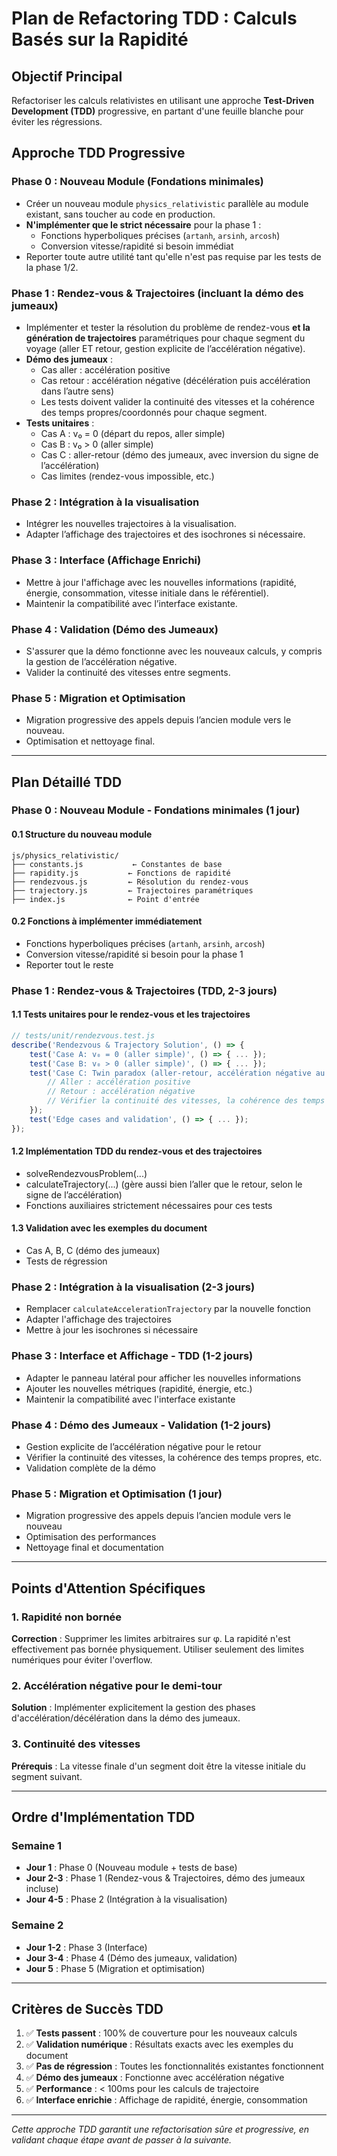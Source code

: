 # Plan de Refactoring TDD : Calculs Basés sur la Rapidité

## Objectif Principal
Refactoriser les calculs relativistes en utilisant une approche **Test-Driven Development (TDD)** progressive, en partant d'une feuille blanche pour éviter les régressions.

## Approche TDD Progressive

### Phase 0 : Nouveau Module (Fondations minimales)
- Créer un nouveau module `physics_relativistic` parallèle au module existant, sans toucher au code en production.
- **N'implémenter que le strict nécessaire** pour la phase 1 :
  - Fonctions hyperboliques précises (`artanh`, `arsinh`, `arcosh`)
  - Conversion vitesse/rapidité si besoin immédiat
- Reporter toute autre utilité tant qu'elle n'est pas requise par les tests de la phase 1/2.

### Phase 1 : Rendez-vous & Trajectoires (incluant la démo des jumeaux)
- Implémenter et tester la résolution du problème de rendez-vous **et la génération de trajectoires** paramétriques pour chaque segment du voyage (aller ET retour, gestion explicite de l’accélération négative).
- **Démo des jumeaux** :
  - Cas aller : accélération positive
  - Cas retour : accélération négative (décélération puis accélération dans l’autre sens)
  - Les tests doivent valider la continuité des vitesses et la cohérence des temps propres/coordonnés pour chaque segment.
- **Tests unitaires** :
  - Cas A : v₀ = 0 (départ du repos, aller simple)
  - Cas B : v₀ > 0 (aller simple)
  - Cas C : aller-retour (démo des jumeaux, avec inversion du signe de l’accélération)
  - Cas limites (rendez-vous impossible, etc.)

### Phase 2 : Intégration à la visualisation
- Intégrer les nouvelles trajectoires à la visualisation.
- Adapter l’affichage des trajectoires et des isochrones si nécessaire.

### Phase 3 : Interface (Affichage Enrichi)
- Mettre à jour l'affichage avec les nouvelles informations (rapidité, énergie, consommation, vitesse initiale dans le référentiel).
- Maintenir la compatibilité avec l’interface existante.

### Phase 4 : Validation (Démo des Jumeaux)
- S'assurer que la démo fonctionne avec les nouveaux calculs, y compris la gestion de l’accélération négative.
- Valider la continuité des vitesses entre segments.

### Phase 5 : Migration et Optimisation
- Migration progressive des appels depuis l’ancien module vers le nouveau.
- Optimisation et nettoyage final.

---

## Plan Détaillé TDD

### Phase 0 : Nouveau Module - Fondations minimales (1 jour)

#### 0.1 Structure du nouveau module
```
js/physics_relativistic/
├── constants.js           ← Constantes de base
├── rapidity.js           ← Fonctions de rapidité
├── rendezvous.js         ← Résolution du rendez-vous
├── trajectory.js         ← Trajectoires paramétriques
├── index.js              ← Point d'entrée
```

#### 0.2 Fonctions à implémenter immédiatement
- Fonctions hyperboliques précises (`artanh`, `arsinh`, `arcosh`)
- Conversion vitesse/rapidité si besoin pour la phase 1
- Reporter tout le reste

### Phase 1 : Rendez-vous & Trajectoires (TDD, 2-3 jours)

#### 1.1 Tests unitaires pour le rendez-vous et les trajectoires
```javascript
// tests/unit/rendezvous.test.js
describe('Rendezvous & Trajectory Solution', () => {
    test('Case A: v₀ = 0 (aller simple)', () => { ... });
    test('Case B: v₀ > 0 (aller simple)', () => { ... });
    test('Case C: Twin paradox (aller-retour, accélération négative au retour)', () => {
        // Aller : accélération positive
        // Retour : accélération négative
        // Vérifier la continuité des vitesses, la cohérence des temps propres, etc.
    });
    test('Edge cases and validation', () => { ... });
});
```

#### 1.2 Implémentation TDD du rendez-vous et des trajectoires
- solveRendezvousProblem(...)
- calculateTrajectory(...) (gère aussi bien l’aller que le retour, selon le signe de l’accélération)
- Fonctions auxiliaires strictement nécessaires pour ces tests

#### 1.3 Validation avec les exemples du document
- Cas A, B, C (démo des jumeaux)
- Tests de régression

### Phase 2 : Intégration à la visualisation (2-3 jours)
- Remplacer `calculateAccelerationTrajectory` par la nouvelle fonction
- Adapter l'affichage des trajectoires
- Mettre à jour les isochrones si nécessaire

### Phase 3 : Interface et Affichage - TDD (1-2 jours)
- Adapter le panneau latéral pour afficher les nouvelles informations
- Ajouter les nouvelles métriques (rapidité, énergie, etc.)
- Maintenir la compatibilité avec l'interface existante

### Phase 4 : Démo des Jumeaux - Validation (1-2 jours)
- Gestion explicite de l’accélération négative pour le retour
- Vérifier la continuité des vitesses, la cohérence des temps propres, etc.
- Validation complète de la démo

### Phase 5 : Migration et Optimisation (1 jour)
- Migration progressive des appels depuis l’ancien module vers le nouveau
- Optimisation des performances
- Nettoyage final et documentation

---

## Points d'Attention Spécifiques

### 1. Rapidité non bornée
**Correction** : Supprimer les limites arbitraires sur φ. La rapidité n'est effectivement pas bornée physiquement. Utiliser seulement des limites numériques pour éviter l'overflow.

### 2. Accélération négative pour le demi-tour
**Solution** : Implémenter explicitement la gestion des phases d'accélération/décélération dans la démo des jumeaux.

### 3. Continuité des vitesses
**Prérequis** : La vitesse finale d'un segment doit être la vitesse initiale du segment suivant.

---

## Ordre d'Implémentation TDD

### Semaine 1
- **Jour 1** : Phase 0 (Nouveau module + tests de base)
- **Jour 2-3** : Phase 1 (Rendez-vous & Trajectoires, démo des jumeaux incluse)
- **Jour 4-5** : Phase 2 (Intégration à la visualisation)

### Semaine 2  
- **Jour 1-2** : Phase 3 (Interface)
- **Jour 3-4** : Phase 4 (Démo des jumeaux, validation)
- **Jour 5** : Phase 5 (Migration et optimisation)

---

## Critères de Succès TDD

1. ✅ **Tests passent** : 100% de couverture pour les nouveaux calculs
2. ✅ **Validation numérique** : Résultats exacts avec les exemples du document
3. ✅ **Pas de régression** : Toutes les fonctionnalités existantes fonctionnent
4. ✅ **Démo des jumeaux** : Fonctionne avec accélération négative
5. ✅ **Performance** : < 100ms pour les calculs de trajectoire
6. ✅ **Interface enrichie** : Affichage de rapidité, énergie, consommation

---

*Cette approche TDD garantit une refactorisation sûre et progressive, en validant chaque étape avant de passer à la suivante.* 